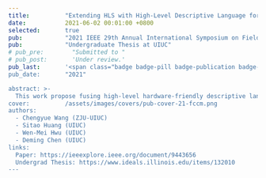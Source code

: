 ```yaml
---
title:          "Extending HLS with High-Level Descriptive Language for Configurable Algorithm-Level Spatial Structure Design"
date:           2021-06-02 00:01:00 +0800
selected:       true
pub:            "2021 IEEE 29th Annual International Symposium on Field-Programmable Custom Computing Machines"
pub:            "Undergraduate Thesis at UIUC"
# pub_pre:        "Submitted to "
# pub_post:       'Under review.'
pub_last:       '<span class="badge badge-pill badge-publication badge-danger">FCCM 21 Poster</span> 
pub_date:       "2021"

abstract: >-
  This work propose fusing high-level hardware-friendly descriptive languages into Python-based HLS. 
cover:          /assets/images/covers/pub-cover-21-fccm.png
authors:
  - Chengyue Wang (ZJU-UIUC)
  - Sitao Huang (UIUC)
  - Wen-Mei Hwu (UIUC)
  - Deming Chen (UIUC)
links:
  Paper: https://ieeexplore.ieee.org/document/9443656
  Undergrad Thesis: https://www.ideals.illinois.edu/items/132010
---
```

